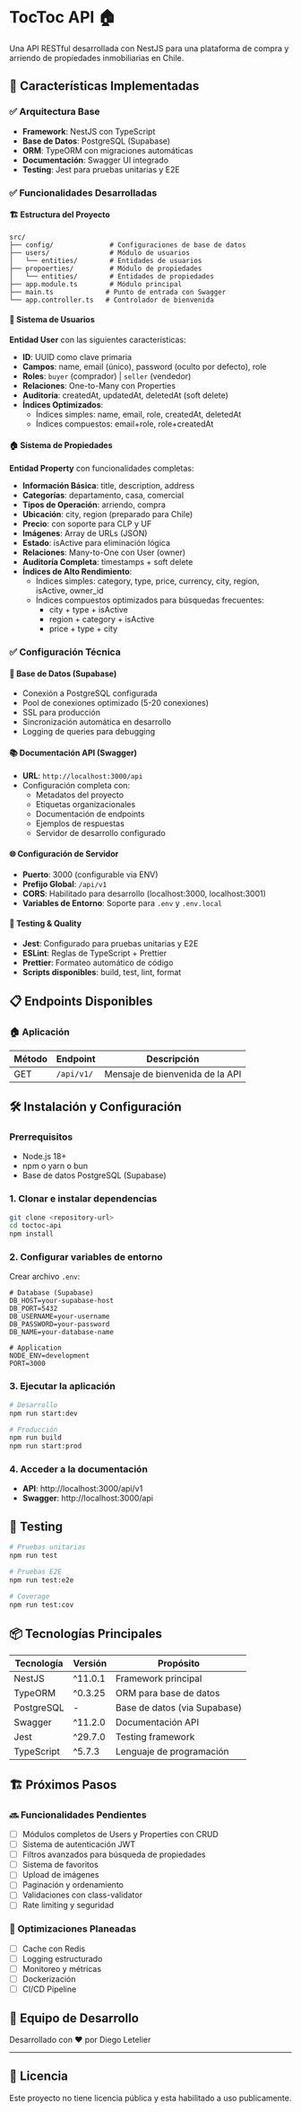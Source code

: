# TocToc API 🏠

Una API RESTful desarrollada con NestJS para una plataforma de compra y arriendo de propiedades inmobiliarias en Chile.

## 🚀 Características Implementadas

### ✅ Arquitectura Base
- **Framework**: NestJS con TypeScript
- **Base de Datos**: PostgreSQL (Supabase)
- **ORM**: TypeORM con migraciones automáticas
- **Documentación**: Swagger UI integrado
- **Testing**: Jest para pruebas unitarias y E2E

### ✅ Funcionalidades Desarrolladas

#### 🏗️ Estructura del Proyecto
```
src/
├── config/              # Configuraciones de base de datos
├── users/               # Módulo de usuarios
│   └── entities/        # Entidades de usuarios
├── propoerties/         # Módulo de propiedades
│   └── entities/        # Entidades de propiedades
├── app.module.ts        # Módulo principal
├── main.ts             # Punto de entrada con Swagger
└── app.controller.ts   # Controlador de bienvenida
```

#### 👥 Sistema de Usuarios
**Entidad User** con las siguientes características:
- **ID**: UUID como clave primaria
- **Campos**: name, email (único), password (oculto por defecto), role
- **Roles**: `buyer` (comprador) | `seller` (vendedor)
- **Relaciones**: One-to-Many con Properties
- **Auditoría**: createdAt, updatedAt, deletedAt (soft delete)
- **Índices Optimizados**:
  - Índices simples: name, email, role, createdAt, deletedAt
  - Índices compuestos: email+role, role+createdAt

#### 🏠 Sistema de Propiedades
**Entidad Property** con funcionalidades completas:
- **Información Básica**: title, description, address
- **Categorías**: departamento, casa, comercial
- **Tipos de Operación**: arriendo, compra
- **Ubicación**: city, region (preparado para Chile)
- **Precio**: con soporte para CLP y UF
- **Imágenes**: Array de URLs (JSON)
- **Estado**: isActive para eliminación lógica
- **Relaciones**: Many-to-One con User (owner)
- **Auditoría Completa**: timestamps + soft delete
- **Índices de Alto Rendimiento**:
  - Índices simples: category, type, price, currency, city, region, isActive, owner_id
  - Índices compuestos optimizados para búsquedas frecuentes:
    - city + type + isActive
    - region + category + isActive  
    - price + type + city

### ✅ Configuración Técnica

#### 🔧 Base de Datos (Supabase)
- Conexión a PostgreSQL configurada
- Pool de conexiones optimizado (5-20 conexiones)
- SSL para producción
- Sincronización automática en desarrollo
- Logging de queries para debugging

#### 📚 Documentación API (Swagger)
- **URL**: `http://localhost:3000/api`
- Configuración completa con:
  - Metadatos del proyecto
  - Etiquetas organizacionales
  - Documentación de endpoints
  - Ejemplos de respuestas
  - Servidor de desarrollo configurado

#### 🌐 Configuración de Servidor
- **Puerto**: 3000 (configurable via ENV)
- **Prefijo Global**: `/api/v1`
- **CORS**: Habilitado para desarrollo (localhost:3000, localhost:3001)
- **Variables de Entorno**: Soporte para `.env` y `.env.local`

#### 🧪 Testing & Quality
- **Jest**: Configurado para pruebas unitarias y E2E
- **ESLint**: Reglas de TypeScript + Prettier
- **Prettier**: Formateo automático de código
- **Scripts disponibles**: build, test, lint, format

## 📋 Endpoints Disponibles

### 🏠 Aplicación
| Método | Endpoint | Descripción |
|--------|----------|-------------|
| GET    | `/api/v1/` | Mensaje de bienvenida de la API |

## 🛠️ Instalación y Configuración

### Prerrequisitos
- Node.js 18+
- npm o yarn o bun
- Base de datos PostgreSQL (Supabase)

### 1. Clonar e instalar dependencias
```bash
git clone <repository-url>
cd toctoc-api
npm install
```

### 2. Configurar variables de entorno
Crear archivo `.env`:
```env
# Database (Supabase)
DB_HOST=your-supabase-host
DB_PORT=5432
DB_USERNAME=your-username
DB_PASSWORD=your-password
DB_NAME=your-database-name

# Application
NODE_ENV=development
PORT=3000
```

### 3. Ejecutar la aplicación
```bash
# Desarrollo
npm run start:dev

# Producción
npm run build
npm run start:prod
```

### 4. Acceder a la documentación
- **API**: http://localhost:3000/api/v1
- **Swagger**: http://localhost:3000/api

## 🧪 Testing

```bash
# Pruebas unitarias
npm run test

# Pruebas E2E
npm run test:e2e

# Coverage
npm run test:cov
```

## 📦 Tecnologías Principales

| Tecnología | Versión | Propósito |
|------------|---------|-----------|
| NestJS | ^11.0.1 | Framework principal |
| TypeORM | ^0.3.25 | ORM para base de datos |
| PostgreSQL | - | Base de datos (via Supabase) |
| Swagger | ^11.2.0 | Documentación API |
| Jest | ^29.7.0 | Testing framework |
| TypeScript | ^5.7.3 | Lenguaje de programación |

## 🏗️ Próximos Pasos

### 🔜 Funcionalidades Pendientes
- [ ] Módulos completos de Users y Properties con CRUD
- [ ] Sistema de autenticación JWT
- [ ] Filtros avanzados para búsqueda de propiedades
- [ ] Sistema de favoritos
- [ ] Upload de imágenes
- [ ] Paginación y ordenamiento
- [ ] Validaciones con class-validator
- [ ] Rate limiting y seguridad

### 🎯 Optimizaciones Planeadas
- [ ] Cache con Redis
- [ ] Logging estructurado
- [ ] Monitoreo y métricas
- [ ] Dockerización
- [ ] CI/CD Pipeline

## 👥 Equipo de Desarrollo

Desarrollado con ❤️ por Diego Letelier

---

## 📄 Licencia

Este proyecto no tiene licencia pública y esta habilitado a uso publicamente.
